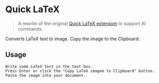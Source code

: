 # Quick LaTeX

> A rewrite of the original [Quick LaTeX extension](https://github.com/Noamko/QuickLaTeX) to support AI commands.

Converts LaTeX text to image. Copy the image to the Clipboard.

## Usage

    Write some LaTeX text in the text box.
    Press Enter or click the "Copy LaTeX imagee to Clipboard" button.
    Paste the image into your document.
